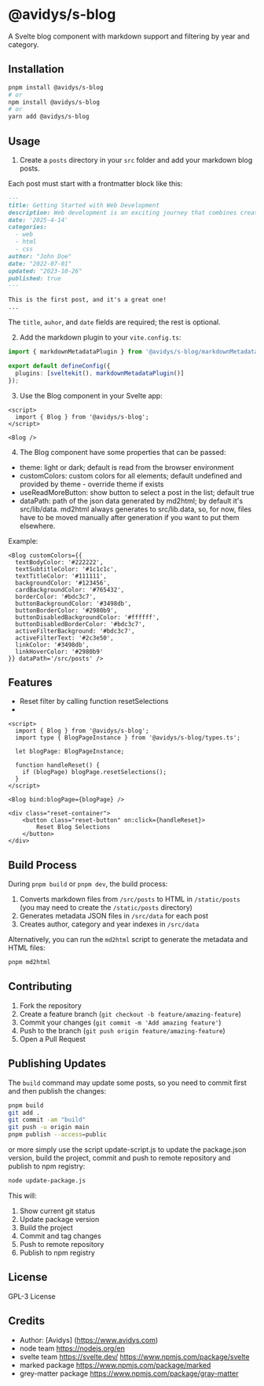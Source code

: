 # @avidys/s-blog

A Svelte blog component with markdown support and filtering by year and category.

## Installation

```bash
pnpm install @avidys/s-blog
# or
npm install @avidys/s-blog
# or
yarn add @avidys/s-blog
```

## Usage

1. Create a `posts` directory in your `src` folder and add your markdown blog posts.

Each post must start with a frontmatter block like this:

```md
---
title: Getting Started with Web Development
description: Web development is an exciting journey that combines creativity with technical skills.
date: '2025-4-14'
categories:
  - web
  - html
  - css
author: "John Doe"
date: "2022-07-01"
updated: "2023-10-26"
published: true
---

This is the first post, and it's a great one!
...
```

The `title`, `auhor`, and `date` fields are required; the rest is optional.

2. Add the markdown plugin to your `vite.config.ts`:

```typescript
import { markdownMetadataPlugin } from '@avidys/s-blog/markdownMetadataPlugin';

export default defineConfig({
  plugins: [sveltekit(), markdownMetadataPlugin()]
});
```

3. Use the Blog component in your Svelte app:

```svelte
<script>
  import { Blog } from '@avidys/s-blog';
</script>

<Blog />
```

4. The Blog component have some properties that can be passed:

- theme: light or dark; default is read from the browser environment
- customColors: custom colors for all elements; default undefined and provided by theme -  override theme if exists
- useReadMoreButton: show button to select a post in the list; default true 
- dataPath: path of the json data generated by md2html; by default it's src/lib/data. md2html always generates to src/lib.data, so, for now, files have to be moved manually after generation if you want to put them elsewhere.

Example:

```svelte
<Blog customColors={{
  textBodyColor: '#222222',
  textSubtitleColor: '#1c1c1c',
  textTitleColor: '#111111',
  backgroundColor: '#123456',
  cardBackgroundColor: '#765432',
  borderColor: '#bdc3c7',
  buttonBackgroundColor: '#3498db',
  buttonBorderColor: '#2980b9',
  buttonDisabledBackgroundColor: '#ffffff',
  buttonDisabledBorderColor: '#bdc3c7',
  activeFilterBackground: '#bdc3c7',
  activeFilterText: '#2c3e50',
  linkColor: '#3498db',
  linkHoverColor: '#2980b9'
}} dataPath='/src/posts' />
```

## Features 

- Reset filter by calling function resetSelections
- 
```svelte
<script>
  import { Blog } from '@avidys/s-blog';
  import type { BlogPageInstance } from '@avidys/s-blog/types.ts';

  let blogPage: BlogPageInstance;

  function handleReset() {
    if (blogPage) blogPage.resetSelections();
  }
</script>
  
<Blog bind:blogPage={blogPage} />

<div class="reset-container">
    <button class="reset-button" on:click={handleReset}>
        Reset Blog Selections
    </button>
</div>
```

## Build Process

During ```pnpm build``` or ```pnpm dev```, the build process:

1. Converts markdown files from `/src/posts` to HTML in `/static/posts` (you may need to create the `/static/posts` directory)
2. Generates metadata JSON files in `/src/data` for each post
3. Creates author, category and year indexes in `/src/data`

Alternatively, you can run the `md2html` script to generate the metadata and HTML files:

```bash
pnpm md2html
```

## Contributing

1. Fork the repository
2. Create a feature branch (`git checkout -b feature/amazing-feature`)
3. Commit your changes (`git commit -m 'Add amazing feature'`)
4. Push to the branch (`git push origin feature/amazing-feature`)
5. Open a Pull Request

## Publishing Updates

The `build` command may update some posts, so you need to commit first and then publish the changes:

```bash
pnpm build
git add .
git commit -am "build"
git push -u origin main
pnpm publish --access=public
```

or more simply use the script update-script.js to update the package.json version, build the project, commit and push to remote repository and publish to npm registry:

```bash
node update-package.js
```

This will:

1. Show current git status
2. Update package version
3. Build the project
4. Commit and tag changes
5. Push to remote repository
6. Publish to npm registry

## License

GPL-3 License

## Credits

- Author: [Avidys] (<https://www.avidys.com>)
- node team <https://nodejs.org/en>
- svelte team <https://svelte.dev/> <https://www.npmjs.com/package/svelte>
- marked package <https://www.npmjs.com/package/marked>
- grey-matter package <https://www.npmjs.com/package/gray-matter>
